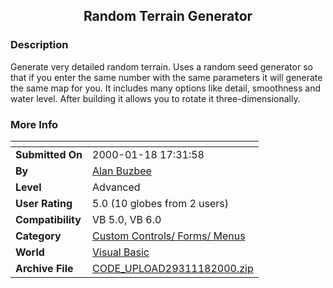 ﻿<div align="center">

## Random Terrain Generator


</div>

### Description

Generate very detailed random terrain. Uses a random seed generator so that if you enter the same number with the same parameters it will generate the same map for you. It includes many options like detail, smoothness and water level. After building it allows you to rotate it three-dimensionally.
 
### More Info
 


<span>             |<span>
---                |---
**Submitted On**   |2000-01-18 17:31:58
**By**             |[Alan Buzbee](https://github.com/Planet-Source-Code/PSCIndex/blob/master/ByAuthor/alan-buzbee.md)
**Level**          |Advanced
**User Rating**    |5.0 (10 globes from 2 users)
**Compatibility**  |VB 5\.0, VB 6\.0
**Category**       |[Custom Controls/ Forms/  Menus](https://github.com/Planet-Source-Code/PSCIndex/blob/master/ByCategory/custom-controls-forms-menus__1-4.md)
**World**          |[Visual Basic](https://github.com/Planet-Source-Code/PSCIndex/blob/master/ByWorld/visual-basic.md)
**Archive File**   |[CODE\_UPLOAD29311182000\.zip](https://github.com/Planet-Source-Code/alan-buzbee-random-terrain-generator__1-5284/archive/master.zip)








